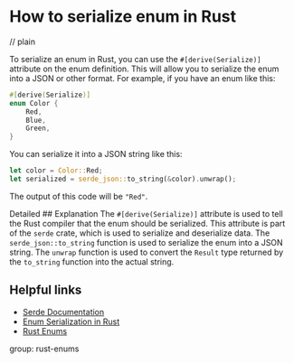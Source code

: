 # How to serialize enum in Rust
// plain

To serialize an enum in Rust, you can use the `#[derive(Serialize)]` attribute on the enum definition. This will allow you to serialize the enum into a JSON or other format. For example, if you have an enum like this:
```rust
#[derive(Serialize)]
enum Color {
    Red,
    Blue,
    Green,
}
```
You can serialize it into a JSON string like this:
```rust
let color = Color::Red;
let serialized = serde_json::to_string(&color).unwrap();
```
The output of this code will be `"Red"`.

Detailed ## Explanation
 The `#[derive(Serialize)]` attribute is used to tell the Rust compiler that the enum should be serialized. This attribute is part of the `serde` crate, which is used to serialize and deserialize data. The `serde_json::to_string` function is used to serialize the enum into a JSON string. The `unwrap` function is used to convert the `Result` type returned by the `to_string` function into the actual string.

## Helpful links
- [Serde Documentation](https://serde.rs/)
- [Enum Serialization in Rust](https://www.joshmcguigan.com/blog/enum-serialization-in-rust/)
- [Rust Enums](https://doc.rust-lang.org/book/ch06-01-defining-an-enum.html)

group: rust-enums